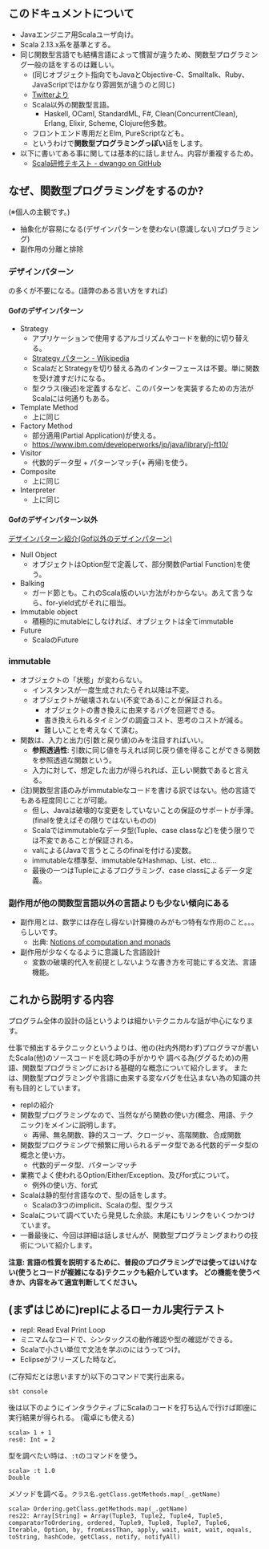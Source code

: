 ## このドキュメントについて
* Javaエンジニア用Scalaユーザ向け。
* Scala 2.13.x系を基準とする。
* 同じ関数型言語でも結構言語によって慣習が違うため、関数型プログラミング一般の話をするのは難しい。
  * (同じオブジェクト指向でもJavaとObjective-C、Smalltalk、Ruby、JavaScriptではかなり雰囲気が違うのと同じ)
  * [Twitterより](https://twitter.com/esumii/status/638588331459153920)
  * Scala以外の関数型言語。
    * Haskell, OCaml, StandardML, F#, Clean(ConcurrentClean), Erlang, Elixir, Scheme, Clojure他多数。
  * フロントエンド専用だとElm, PureScriptなども。
  * というわけで**関数型プログラミングっぽい**話をします。
* 以下に書いてある事に関しては基本的に話しません。内容が重複するため。
  * [Scala研修テキスト - dwango on GitHub](https://dwango.github.io/scala_text/)

## なぜ、関数型プログラミングをするのか?
(※個人の主観です。)
* 抽象化が容易になる(デザインパターンを使わない(意識しない)プログラミング)
* 副作用の分離と排除

### デザインパターン
の多くが不要になる。(語弊のある言い方をすれば)

#### Gofのデザインパターン

* Strategy
  * アプリケーションで使用するアルゴリズムやコードを動的に切り替える。
  * [Strategy パターン - Wikipedia](https://ja.wikipedia.org/wiki/Strategy_%E3%83%91%E3%82%BF%E3%83%BC%E3%83%B3)
  * ScalaだとStrategyを切り替える為のインターフェースは不要。単に関数を受け渡すだけになる。
  * 型クラス(後述)を定義するなど、このパターンを実装するための方法がScalaには何通りもある。
* Template Method
  * 上に同じ
* Factory Method
  * 部分適用(Partial Application)が使える。
  * https://www.ibm.com/developerworks/jp/java/library/j-ft10/
* Visitor
  * 代数的データ型 + パターンマッチ(+ 再帰)を使う。
* Composite
  * 上に同じ
* Interpreter
  * 上に同じ

#### Gofのデザインパターン以外
[デザインパターン紹介(Gof以外のデザインパターン)](http://www.hyuki.com/dp/dpinfo.html#Balking)

* Null Object
  * オブジェクトはOption型で定義して、部分関数(Partial Function)を使う。
* Balking
  * ガード節とも。これのScala版のいい方法がわからない。あえて言うなら、for-yield式がそれに相当。
* Immutable object
  * 積極的にmutableにしなければ、オブジェクトは全てimmutable
* Future
  * ScalaのFuture

### immutable
* オブジェクトの「状態」が変わらない。
  * インスタンスが一度生成されたらそれ以降は不変。
  * オブジェクトが破壊されない(不変である)ことが保証される。
    * オブジェクトの書き換えに由来するバグを回避できる。
    * 書き換えられるタイミングの調査コスト、思考のコストが減る。
    * 難しいことを考えなくて済む。
* 関数は、入力と出力(引数と戻り値)のみを注目すればいい。
  * **参照透過性**: 引数に同じ値を与えれば同じ戻り値を得ることができる関数を参照透過な関数という。
  * 入力に対して、想定した出力が得られれば、正しい関数であると言える。
* (注)関数型言語のみがimmutableなコードを書ける訳ではない。他の言語でもある程度同じことが可能。
  * 但し、Javaは破壊的な変更をしていないことの保証のサポートが手薄。(finalを使えばその限りではないものの)
  * Scalaではimmutableなデータ型(Tuple、case classなど)を使う限りでは不変であることが保証される。
   * valによる(Javaで言うところのfinalを付ける)変数。
   * immutableな標準型、immutableなHashmap、List、etc...
   * 最後の一つはTupleによるプログラミング、case classによるデータ定義。

### 副作用が他の関数型言語以外の言語よりも少ない傾向にある
* 副作用とは、数学には存在し得ない計算機のみがもつ特有な作用のこと。。。らしいです。
  * 出典: [Notions of computation and monads](http://citeseerx.ist.psu.edu/viewdoc/download?doi=10.1.1.79.733&rep=rep1&type=pdf)
* 副作用が少なくなるように意識した言語設計
  * 変数の破壊的代入を前提としないような書き方を可能にする文法、言語機能。

## これから説明する内容
プログラム全体の設計の話というよりは細かいテクニカルな話が中心になります。

仕事で頻出するテクニックというよりは、他の(社内外問わず)プログラマが書いたScala(他)のソースコードを読む時の手がかりや
調べる為(ググるため)の用語、関数型プログラミングにおける基礎的な概念について紹介します。
または、関数型プログラミングや言語に由来する変なバグを仕込まない為の知識の共有も目的としています。

* replの紹介
* 関数型プログラミングなので、当然ながら関数の使い方(概念、用語、テクニック)をメインに説明します。
  * 再帰、無名関数、静的スコープ、クロージャ、高階関数、合成関数
* 関数型プログラミングで頻繁に用いられるデータ型である代数的データ型の概念と使い方。
  * 代数的データ型、パターンマッチ
* 業務でよく使われるOption/Either/Exception、及びfor式について。
  * 例外の使い方、for式
* Scalaは静的型付言語なので、型の話をします。
  * Scalaの3つのimplicit、Scalaの型、型クラス
* Scalaについて調べていたら発見した余談。末尾にもリンクをいくつかつけています。
* 一番最後に、今回は詳細は話しませんが、関数型プログラミングまわりの技術について紹介します。

**注意: 言語の性質を説明するために、普段のプログラミングでは使ってはいけない(使うとコードが複雑になる)テクニックも紹介しています。
どの機能を使うべきか、内容をみて適宜判断してください。**

## (まずはじめに)replによるローカル実行テスト
* repl: Read Eval Print Loop
* ミニマムなコードで、シンタックスの動作確認や型の確認ができる。
* Scalaで小さい単位で文法を学ぶのにはうってつけ。
* Eclipseがフリーズした時など。

(ご存知だとは思いますが)以下のコマンドで実行出来る。
```
sbt console
```
後は以下のようにインタラクティブにScalaのコードを打ち込んで行けば即座に実行結果が得られる。
(電卓にも使える)
```
scala> 1 + 1
res0: Int = 2
```
型を調べたい時は、`:t`のコマンドを使う。
```
scala> :t 1.0
Double
```
メソッドを調べる。`クラス名.getClass.getMethods.map(_.getName)`
```
scala> Ordering.getClass.getMethods.map(_.getName)
res22: Array[String] = Array(Tuple3, Tuple2, Tuple4, Tuple5, comparatorToOrdering, ordered, Tuple9, Tuple8, Tuple7, Tuple6, Iterable, Option, by, fromLessThan, apply, wait, wait, wait, equals, toString, hashCode, getClass, notify, notifyAll)
```

